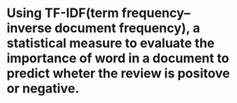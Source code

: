 # Using TF-IDF(term frequency–inverse document frequency), a statistical measure to evaluate the importance of word in a document to predict wheter the review is positove or negative.
 
